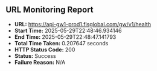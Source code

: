 ## URL Monitoring Report

- **URL:** https://api-gw1-prod1.fisglobal.com/gw/v1/health
- **Start Time:** 2025-05-29T22:48:46.934146
- **End Time:** 2025-05-29T22:48:47.141793
- **Total Time Taken:** 0.207647 seconds
- **HTTP Status Code:** 200
- **Status:** Success
- **Failure Reason:** N/A
